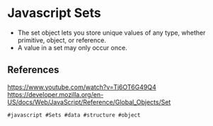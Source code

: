 # Javascript Sets
* The set object lets you store unique values of any type, whether primitive, object, or reference.
* A value in a set may only occur once.
## References
https://www.youtube.com/watch?v=Tj6OT6G49Q4
https://developer.mozilla.org/en-US/docs/Web/JavaScript/Reference/Global_Objects/Set

    #javascript #Sets #data #structure #object
